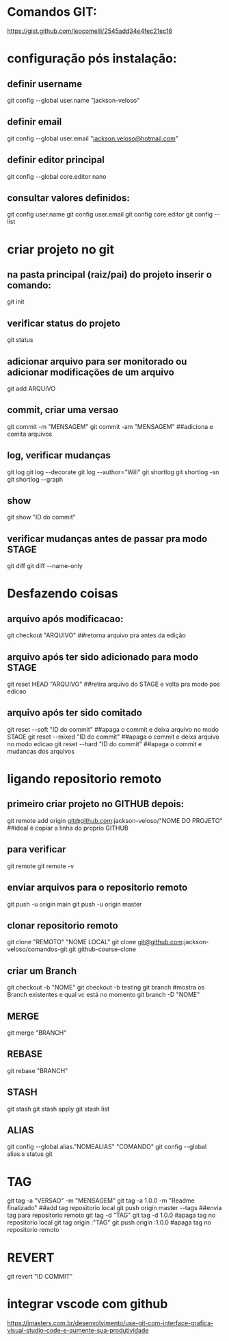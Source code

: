 # Comandos GIT:
https://gist.github.com/leocomelli/2545add34e4fec21ec16


# configuração pós instalação:
## definir username
git config --global user.name "jackson-veloso"

## definir email
git config --global user.email "jackson.veloso@hotmail.com"

## definir editor principal
git config --global core.editor nano

## consultar valores definidos:
git config user.name
git config user.email
git config core.editor
git config --list

# criar projeto no git
## na pasta principal (raiz/pai) do projeto inserir o comando:
git init

## verificar status do projeto
git status

## adicionar arquivo para ser monitorado ou adicionar modificações de um arquivo
git add ARQUIVO

## commit, criar uma versao
git commit -m "MENSAGEM"
git commit -am "MENSAGEM" ##adiciona e comita arquivos

## log, verificar mudanças
git log
git log --decorate
git log --author="Will"
git shortlog
git shortlog -sn
git shortlog --graph

## show
git show "ID do commit"

## verificar mudanças antes de passar pra modo STAGE
git diff
git diff --name-only

# Desfazendo coisas
## arquivo após modificacao:
git checkout "ARQUIVO" ##retorna arquivo pra antes da edição
## arquivo após ter sido adicionado para modo STAGE
git reset HEAD "ARQUIVO" ##retira arquivo do STAGE e volta pra modo pos edicao
## arquivo após ter sido comitado
git reset --soft "ID do commit" ##apaga o commit e deixa arquivo no modo STAGE
git reset --mixed "ID do commit" ##apaga o commit e deixa arquivo no modo edicao
git reset --hard "ID do commit" ##apaga o commit e mudancas dos arquivos

# ligando repositorio remoto
## primeiro criar projeto no GITHUB depois:
git remote add origin git@github.com:jackson-veloso/"NOME DO PROJETO" ##ideal é copiar a linha do proprio GITHUB
## para verificar
git remote
git remote -v

## enviar arquivos para o repositorio remoto
git push -u origin main 
git push -u origin master

## clonar repositorio remoto
git clone "REMOTO" "NOME LOCAL"
git clone git@github.com:jackson-veloso/comandos-git.git github-course-clone

## criar um Branch
git checkout -b "NOME"
git checkout -b testing
git branch #mostra os Branch existentes e qual vc está no momento
git branch -D "NOME"

## MERGE
git merge "BRANCH"

## REBASE
git rebase "BRANCH"

## STASH
git stash
git stash apply
git stash list

## ALIAS
git config --global alias."NOMEALIAS" "COMANDO"
git config --global alias.s status
git 

# TAG
git tag -a "VERSAO" -m "MENSAGEM"
git tag -a 1.0.0 -m "Readme finalizado" ##add tag repositorio local
git push origin master --tags ##envia tag para repositorio remoto
git tag -d "TAG"
git tag -d 1.0.0 #apaga tag no repositorio local
git tag origin :"TAG"
git push origin :1.0.0 #apaga tag no repositorio remoto

# REVERT
git revert "ID COMMIT"

# integrar vscode com github
https://imasters.com.br/desenvolvimento/use-git-com-interface-grafica-visual-studio-code-e-aumente-sua-produtividade



